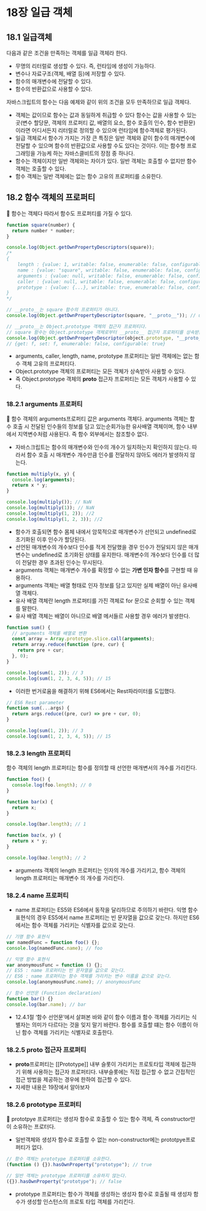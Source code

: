 # 18장 일급 객체

## 18.1 일급객체

다음과 같은 조건을 만족하는 객체를 일급 객체라 한다.

- 무명의 리터럴로 생성할 수 있다. 즉, 런타임에 생성이 가능하다.
- 변수나 자료구조(객체, 배열 등)에 저장할 수 있다.
- 함수의 매개변수에 전달할 수 있다.
- 함수의 반환값으로 사용할 수 있다.

자바스크립트의 함수는 다음 예제와 같이 위의 조건을 모두 만족하므로 일급 객체다.

- 객체는 값이므로 함수는 값과 동일하게 취급할 수 있다 함수는 값을 사용할 수 있는 곳(변수 할당문, 객체의 프로퍼티 값, 배열의 요소, 함수 호출의 인수, 함수 반환문)이라면 어디서든지 리터럴로 정의할 수 있으며 런타임에 함수객체로 평가된다.
- 일급 객체로서 함수가 가지는 가장 큰 특징은 일반 객체와 같이 함수의 매개변수에 전달할 수 있으며 함수의 반환값으로 사용할 수도 있다는 것이다. 이는 함수형 프로그래밍을 가능케 하는 자바스클비트의 장점 중 하나다.
- 함수는 객체이지만 일반 객체와는 차이가 있다. 일반 객체는 호출할 수 없지만 함수 객체는 호출할 수 있다.
- 함수 객체는 일반 객체에는 없는 함수 고유의 프로퍼티를 소유한다.

## 18.2 함수 객체의 프로퍼티

<aside>
📌 함수는 객체다 따라서 함수도 프로퍼티를 가질 수 있다.

</aside>

```jsx
function square(number) {
  return number * number;
}

console.log(Object.getOwnPropertyDescriptors(square));
/*
{
	length : {value: 1, writable: false, enumerable: false, configurable: true},
	name : {value: "square", writable: false, enumerable: false, configurable: true},
	arguments : {value: null, writable: false, enumerable: false, configurable: false},
	caller : {value: null, writable: false, enumerable: false, configurable: false},
	prototype : {value: {...}, writable: true, enumerable: false, configurable: false},
}
*/

// __proto__는 square 함수의 프로퍼티가 아니다.
console.log(Object.getOwnPropertyDescriptor(square, "__proto__")); // undefined

// __proto__는 Object.prototype 객체의 접근자 프로퍼티다.
// square 함수는 Object.prototype 객체로부터 __proto__ 접근자 프로퍼티를 상속받는다.
console.log(Object.getOwnPropertyDescriptor(object.prototype, "__proto__"));
// {get: f, set: f, enumerable: false, configurable: true}
```

- arguments, caller, length, name, prototype 프로퍼티는 일반 객체에는 없는 함수 객체 고유의 프로퍼티다.
- Object.prototype 객체의 프로퍼티는 모든 객체가 상속받아 사용할 수 있다.
- 즉 Object.prototype 객체의 **proto** 접근자 프로퍼티는 모든 객체가 사용할 수 있다.

### 18.2.1 arguments 프로퍼티

<aside>
📌 함수 객체의 arguments프로퍼티 값은 arguments 객체다. arguments 객체는 함수 호출 시 전달된 인수들의 정보를 담고 있는순회가능한 유사배열 객체이며, 함수 내부에서 지역변수처럼 사용된다. 즉 함수 외부에서는 참조할수 없다.

</aside>

- 자바스크립트는 함수의 매개변수와 인수의 개수가 일치하는지 확인하지 않는다. 따라서 함수 호출 시 매개변수 개수만큼 인수를 전달하지 않아도 에러가 발생하지 않는다.

```jsx
function multiply(x, y) {
  console.log(arguments);
  return x * y;
}

console.log(multiply()); // NaN
console.log(multiply(1)); // NaN
console.log(multiply(1, 2)); //2
console.log(multiply(1, 2, 3)); //2
```

- 함수가 호출되면 함수 몸체 내에서 암묵적으로 매개변수가 선언되고 undefined로 초기화된 이후 인수가 할당된다.
- 선언된 매개변수의 개수보다 인수를 적게 전달했을 경우 인수가 전달되지 않은 매개변수는 undefined로 초기화된 상태를 유지한다. 매개변수의 개수보다 인수를 더 많이 전달한 경우 초과된 인수는 무시된다.
- arguments 객체는 매개변수 개수를 확정할 수 없는 **가변 인자 함수**를 구현할 때 유용하다.
- arguments 객체는 배열 형태로 인자 정보를 담고 있지만 실제 배열이 아닌 유사배열 객체다.
- 유사 배열 객체란 length 프로퍼티를 가진 객체로 for 문으로 순회할 수 있는 객체를 말한다.
- 유사 배열 객체는 배열이 아니므로 배열 메서들르 사용할 경우 에러가 발생한다.

```jsx
function sum() {
  // arguments 객체를 배열로 변환
  const array = Array.prototype.slice.call(arguments);
  return array.reduce(function (pre, cur) {
    return pre + cur;
  }, 0);
}

console.log(sum(1, 2)); // 3
console.log(sum(1, 2, 3, 4, 5)); // 15
```

- 이러한 번거로움을 해결하기 위해 ES6에서는 Rest파라미터를 도입했다.

```jsx
// ES6 Rest parameter
function sum(...args) {
  return args.reduce((pre, cur) => pre + cur, 0);
}

console.log(sum(1, 2)); // 3
console.log(sum(1, 2, 3, 4, 5)); // 15
```

### 18.2.3 length 프로퍼티

함수 객체의 length 프로퍼티는 함수를 정의할 때 선언한 매개변서의 개수를 가리킨다.

```jsx
function foo() {
  console.log(foo.length); // 0
}

function bar(x) {
  return x;
}

console.log(bar.length); // 1

function baz(x, y) {
  return x * y;
}

console.log(baz.length); // 2
```

- arguments 객체의 length 프로퍼티는 인자의 개수를 가리키고, 함수 객체의 length 프로퍼티는 매개변수 의 개수를 가리킨다.

### 18.2.4 name 프로퍼티

- name 프로퍼티는 ES5와 ES6에서 동작을 달리하므로 주의하기 바란다. 익명 함수 표현식의 경우 ES5에서 name 프로퍼티는 빈 문자열을 값으로 갖는다. 하지만 ES6에서는 함수 객체를 가리키는 식별자를 값으로 갖는다.

```jsx
// 기명 함수 표현식
var namedFunc = function foo() {};
console.log(namedFunc.name); // foo

// 익명 함수 표현식
var anonymousFunc = function () {};
// ES5 : name 프로퍼티는 빈 문자열을 값으로 갖는다.
// ES6 : name 프로퍼티는 함수 객체를 가리키는 변수 이름을 값으로 갖는다.
console.log(anonymousFunc.name); // anonymousFunc

// 함수 선언문 (Function declaration)
function bar() {}
console.log(bar.name); // bar
```

- 12.4.1절 ‘함수 선언문’에서 살펴본 바와 같이 함수 이름과 함수 객체를 가리키는 식별자는 의미가 다르다는 것을 잊지 말기 바란다. 함수를 호출할 떄는 함수 이름이 아닌 함수 객체를 가리키는 식별자로 호출한다.

### 18.2.5 **proto** 접근자 프로퍼티

- **proto**프로퍼티는 [[Prototype]] 내부 슬롯이 가리키는 프로토타입 객체에 접근하기 위해 사용하는 접근자 프로퍼티다. 내부슬롯에는 직접 접근할 수 없고 간접적인 접근 방법을 제공하는 경우에 한하여 접근할 수 있다.
- 자세한 내용은 19장에서 알아보자

### 18.2.6 prototype 프로퍼티

<aside>
📌 prototpye 프로퍼티는 생성자 함수로 호출할 수 있는 함수 객체, 즉 constructor만이 소유하는 프로터다.

</aside>

- 일반객체와 생성자 함수로 호출할 수 없는 non-constructor에는 prototpye프로퍼티가 없다.

```jsx
// 함수 객체는 prototype 프로퍼티를 소유한다.
(function () {}).hasOwnProperty("prototype"); // true

// 일반 객체는 prototype 프로퍼티를 소유하지 않는다.
({}).hasOwnProperty("prototype"); // false
```

- prototype 프로퍼티는 함수가 객체를 생성하는 생성자 함수로 호출될 때 생성자 함수가 생성할 인스턴스의 프로토 타입 객체를 가리킨다.
